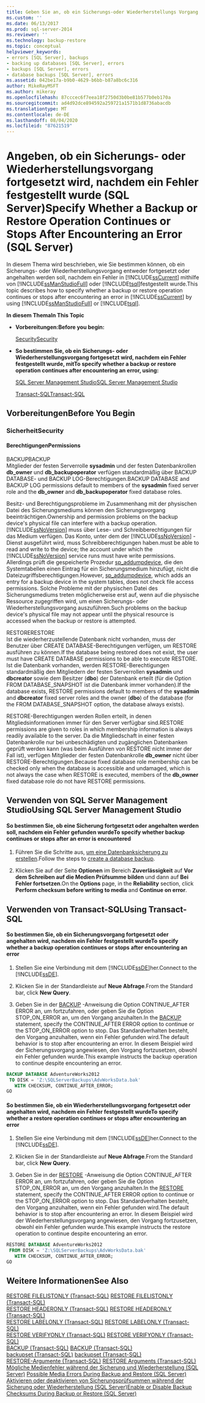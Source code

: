 ```yaml
---
title: Geben Sie an, ob ein Sicherungs-oder Wiederherstellungs Vorgang fortgesetzt oder angehalten wird, nachdem ein Fehler (SQL Server) Microsoft-Dokumentation
ms.custom: ''
ms.date: 06/13/2017
ms.prod: sql-server-2014
ms.reviewer: ''
ms.technology: backup-restore
ms.topic: conceptual
helpviewer_keywords:
- errors [SQL Server], backups
- backing up databases [SQL Server], errors
- backups [SQL Server], errors
- database backups [SQL Server], errors
ms.assetid: 042be17a-b9b0-4629-b6bb-b87a8bc6c316
author: MikeRayMSFT
ms.author: mikeray
ms.openlocfilehash: 87cccec6f7eea18f2750d3b0be81b577b0eb170a
ms.sourcegitcommit: ad4d92dce894592a259721a1571b1d8736abacdb
ms.translationtype: MT
ms.contentlocale: de-DE
ms.lasthandoff: 08/04/2020
ms.locfileid: "87621519"
---
```

# <a name="specify-whether-a-backup-or-restore-operation-continues-or-stops-after-encountering-an-error-sql-server"></a><span data-ttu-id="c6484-102">Angeben, ob ein Sicherungs- oder Wiederherstellungsvorgang fortgesetzt wird, nachdem ein Fehler festgestellt wurde (SQL Server)</span><span class="sxs-lookup"><span data-stu-id="c6484-102">Specify Whether a Backup or Restore Operation Continues or Stops After Encountering an Error (SQL Server)</span></span>
  <span data-ttu-id="c6484-103">In diesem Thema wird beschrieben, wie Sie bestimmen können, ob ein Sicherungs- oder Wiederherstellungsvorgang entweder fortgesetzt oder angehalten werden soll, nachdem ein Fehler in [!INCLUDE[ssCurrent](../../includes/sscurrent-md.md)] mithilfe von [!INCLUDE[ssManStudioFull](../../includes/ssmanstudiofull-md.md)] oder [!INCLUDE[tsql](../../includes/tsql-md.md)]festgestellt wurde.</span><span class="sxs-lookup"><span data-stu-id="c6484-103">This topic describes how to specify whether a backup or restore operation continues or stops after encountering an error in [!INCLUDE[ssCurrent](../../includes/sscurrent-md.md)] by using [!INCLUDE[ssManStudioFull](../../includes/ssmanstudiofull-md.md)] or [!INCLUDE[tsql](../../includes/tsql-md.md)].</span></span>  
  
 <span data-ttu-id="c6484-104">**In diesem Thema**</span><span class="sxs-lookup"><span data-stu-id="c6484-104">**In This Topic**</span></span>  
  
-   <span data-ttu-id="c6484-105">**Vorbereitungen:**</span><span class="sxs-lookup"><span data-stu-id="c6484-105">**Before you begin:**</span></span>  
  
     [<span data-ttu-id="c6484-106">Security</span><span class="sxs-lookup"><span data-stu-id="c6484-106">Security</span></span>](#Security)  
  
-   <span data-ttu-id="c6484-107">**So bestimmen Sie, ob ein Sicherungs- oder Wiederherstellungsvorgang fortgesetzt wird, nachdem ein Fehler festgestellt wurde, mit**</span><span class="sxs-lookup"><span data-stu-id="c6484-107">**To specify whether a backup or restore operation continues after encountering an error, using:**</span></span>  
  
     [<span data-ttu-id="c6484-108">SQL Server Management Studio</span><span class="sxs-lookup"><span data-stu-id="c6484-108">SQL Server Management Studio</span></span>](#SSMSProcedure)  
  
     [<span data-ttu-id="c6484-109">Transact-SQL</span><span class="sxs-lookup"><span data-stu-id="c6484-109">Transact-SQL</span></span>](#TsqlProcedure)  
  
##  <a name="before-you-begin"></a><a name="BeforeYouBegin"></a> <span data-ttu-id="c6484-110">Vorbereitungen</span><span class="sxs-lookup"><span data-stu-id="c6484-110">Before You Begin</span></span>  
  
###  <a name="security"></a><a name="Security"></a> <span data-ttu-id="c6484-111">Sicherheit</span><span class="sxs-lookup"><span data-stu-id="c6484-111">Security</span></span>  
  
####  <a name="permissions"></a><a name="Permissions"></a> <span data-ttu-id="c6484-112">Berechtigungen</span><span class="sxs-lookup"><span data-stu-id="c6484-112">Permissions</span></span>  
 <span data-ttu-id="c6484-113">BACKUP</span><span class="sxs-lookup"><span data-stu-id="c6484-113">BACKUP</span></span>  
 <span data-ttu-id="c6484-114">Mitglieder der festen Serverrolle **sysadmin** und der festen Datenbankrollen **db_owner** und **db_backupoperator** verfügen standardmäßig über BACKUP DATABASE- und BACKUP LOG-Berechtigungen.</span><span class="sxs-lookup"><span data-stu-id="c6484-114">BACKUP DATABASE and BACKUP LOG permissions default to members of the **sysadmin** fixed server role and the **db_owner** and **db_backupoperator** fixed database roles.</span></span>  
  
 <span data-ttu-id="c6484-115">Besitz- und Berechtigungsprobleme im Zusammenhang mit der physischen Datei des Sicherungsmediums können den Sicherungsvorgang beeinträchtigen.</span><span class="sxs-lookup"><span data-stu-id="c6484-115">Ownership and permission problems on the backup device's physical file can interfere with a backup operation.</span></span> [!INCLUDE[ssNoVersion](../../includes/ssnoversion-md.md)] <span data-ttu-id="c6484-116">muss über Lese- und Schreibberechtigungen für das Medium verfügen. Das Konto, unter dem der [!INCLUDE[ssNoVersion](../../includes/ssnoversion-md.md)] -Dienst ausgeführt wird, muss Schreibberechtigungen haben.</span><span class="sxs-lookup"><span data-stu-id="c6484-116">must be able to read and write to the device; the account under which the [!INCLUDE[ssNoVersion](../../includes/ssnoversion-md.md)] service runs must have write permissions.</span></span> <span data-ttu-id="c6484-117">Allerdings prüft die gespeicherte Prozedur [sp_addumpdevice](/sql/relational-databases/system-stored-procedures/sp-addumpdevice-transact-sql), die den Systemtabellen einen Eintrag für ein Sicherungsmedium hinzufügt, nicht die Dateizugriffsberechtigungen.</span><span class="sxs-lookup"><span data-stu-id="c6484-117">However, [sp_addumpdevice](/sql/relational-databases/system-stored-procedures/sp-addumpdevice-transact-sql), which adds an entry for a backup device in the system tables, does not check file access permissions.</span></span> <span data-ttu-id="c6484-118">Solche Probleme mit der physischen Datei des Sicherungsmediums treten möglicherweise erst auf, wenn auf die physische Ressource zugegriffen wird, um einen Sicherungs- oder Wiederherstellungsvorgang auszuführen.</span><span class="sxs-lookup"><span data-stu-id="c6484-118">Such problems on the backup device's physical file may not appear until the physical resource is accessed when the backup or restore is attempted.</span></span>  
  
 <span data-ttu-id="c6484-119">RESTORE</span><span class="sxs-lookup"><span data-stu-id="c6484-119">RESTORE</span></span>  
 <span data-ttu-id="c6484-120">Ist die wiederherzustellende Datenbank nicht vorhanden, muss der Benutzer über CREATE DATABASE-Berechtigungen verfügen, um RESTORE ausführen zu können.</span><span class="sxs-lookup"><span data-stu-id="c6484-120">If the database being restored does not exist, the user must have CREATE DATABASE permissions to be able to execute RESTORE.</span></span> <span data-ttu-id="c6484-121">Ist die Datenbank vorhanden, werden RESTORE-Berechtigungen standardmäßig den Mitgliedern der festen Serverrollen **sysadmin** und **dbcreator** sowie dem Besitzer (**dbo**) der Datenbank erteilt (für die Option FROM DATABASE_SNAPSHOT ist die Datenbank immer vorhanden).</span><span class="sxs-lookup"><span data-stu-id="c6484-121">If the database exists, RESTORE permissions default to members of the **sysadmin** and **dbcreator** fixed server roles and the owner (**dbo**) of the database (for the FROM DATABASE_SNAPSHOT option, the database always exists).</span></span>  
  
 <span data-ttu-id="c6484-122">RESTORE-Berechtigungen werden Rollen erteilt, in denen Mitgliedsinformationen immer für den Server verfügbar sind.</span><span class="sxs-lookup"><span data-stu-id="c6484-122">RESTORE permissions are given to roles in which membership information is always readily available to the server.</span></span> <span data-ttu-id="c6484-123">Da die Mitgliedschaft in einer festen Datenbankrolle nur bei unbeschädigten und zugänglichen Datenbanken geprüft werden kann (was beim Ausführen von RESTORE nicht immer der Fall ist), verfügen Mitglieder der festen Datenbankrolle **db_owner** nicht über RESTORE-Berechtigungen.</span><span class="sxs-lookup"><span data-stu-id="c6484-123">Because fixed database role membership can be checked only when the database is accessible and undamaged, which is not always the case when RESTORE is executed, members of the **db_owner** fixed database role do not have RESTORE permissions.</span></span>  
  
##  <a name="using-sql-server-management-studio"></a><a name="SSMSProcedure"></a> <span data-ttu-id="c6484-124">Verwenden von SQL Server Management Studio</span><span class="sxs-lookup"><span data-stu-id="c6484-124">Using SQL Server Management Studio</span></span>  
  
#### <a name="to-specify-whether-backup-continues-or-stops-after-an-error-is-encountered"></a><span data-ttu-id="c6484-125">So bestimmen Sie, ob eine Sicherung fortgesetzt oder angehalten werden soll, nachdem ein Fehler gefunden wurde</span><span class="sxs-lookup"><span data-stu-id="c6484-125">To specify whether backup continues or stops after an error is encountered</span></span>  
  
1.  <span data-ttu-id="c6484-126">Führen Sie die Schritte aus, [um eine Datenbanksicherung zu erstellen](create-a-full-database-backup-sql-server.md).</span><span class="sxs-lookup"><span data-stu-id="c6484-126">Follow the steps to [create a database backup](create-a-full-database-backup-sql-server.md).</span></span>  
  
2.  <span data-ttu-id="c6484-127">Klicken Sie auf der Seite **Optionen** im Bereich **Zuverlässigkeit** auf **Vor dem Schreiben auf die Medien Prüfsumme bilden** und dann auf **Bei Fehler fortsetzen**.</span><span class="sxs-lookup"><span data-stu-id="c6484-127">On the **Options** page, in the **Reliability** section, click **Perform checksum before writing to media** and **Continue on error**.</span></span>  
  
##  <a name="using-transact-sql"></a><a name="TsqlProcedure"></a> <span data-ttu-id="c6484-128">Verwenden von Transact-SQL</span><span class="sxs-lookup"><span data-stu-id="c6484-128">Using Transact-SQL</span></span>  
  
#### <a name="to-specify-whether-a-backup-operation-continues-or-stops-after-encountering-an-error"></a><span data-ttu-id="c6484-129">So bestimmen Sie, ob ein Sicherungsvorgang fortgesetzt oder angehalten wird, nachdem ein Fehler festgestellt wurde</span><span class="sxs-lookup"><span data-stu-id="c6484-129">To specify whether a backup operation continues or stops after encountering an error</span></span>  
  
1.  <span data-ttu-id="c6484-130">Stellen Sie eine Verbindung mit dem [!INCLUDE[ssDE](../../../includes/ssde-md.md)]her.</span><span class="sxs-lookup"><span data-stu-id="c6484-130">Connect to the [!INCLUDE[ssDE](../../../includes/ssde-md.md)].</span></span>  
  
2.  <span data-ttu-id="c6484-131">Klicken Sie in der Standardleiste auf **Neue Abfrage**.</span><span class="sxs-lookup"><span data-stu-id="c6484-131">From the Standard bar, click **New Query**.</span></span>  
  
3.  <span data-ttu-id="c6484-132">Geben Sie in der [BACKUP](/sql/t-sql/statements/backup-transact-sql) -Anweisung die Option CONTINUE_AFTER ERROR an, um fortzufahren, oder geben Sie die Option STOP_ON_ERROR an, um den Vorgang anzuhalten.</span><span class="sxs-lookup"><span data-stu-id="c6484-132">In the [BACKUP](/sql/t-sql/statements/backup-transact-sql) statement, specify the CONTINUE_AFTER ERROR option to continue or the STOP_ON_ERROR option to stop.</span></span> <span data-ttu-id="c6484-133">Das Standardverhalten besteht, den Vorgang anzuhalten, wenn ein Fehler gefunden wird.</span><span class="sxs-lookup"><span data-stu-id="c6484-133">The default behavior is to stop after encountering an error.</span></span> <span data-ttu-id="c6484-134">In diesem Beispiel wird der Sicherungsvorgang angewiesen, den Vorgang fortzusetzen, obwohl ein Fehler gefunden wurde.</span><span class="sxs-lookup"><span data-stu-id="c6484-134">This example instructs the backup operation to continue despite encountering an error.</span></span>  
  
```sql  
BACKUP DATABASE AdventureWorks2012   
 TO DISK = 'Z:\SQLServerBackups\AdvWorksData.bak'  
   WITH CHECKSUM, CONTINUE_AFTER_ERROR;  
GO  
```  
  
#### <a name="to-specify-whether-a-restore-operation-continues-or-stops-after-encountering-an-error"></a><span data-ttu-id="c6484-135">So bestimmen Sie, ob ein Wiederherstellungsvorgang fortgesetzt oder angehalten wird, nachdem ein Fehler festgestellt wurde</span><span class="sxs-lookup"><span data-stu-id="c6484-135">To specify whether a restore operation continues or stops after encountering an error</span></span>  
  
1.  <span data-ttu-id="c6484-136">Stellen Sie eine Verbindung mit dem [!INCLUDE[ssDE](../../../includes/ssde-md.md)]her.</span><span class="sxs-lookup"><span data-stu-id="c6484-136">Connect to the [!INCLUDE[ssDE](../../../includes/ssde-md.md)].</span></span>  
  
2.  <span data-ttu-id="c6484-137">Klicken Sie in der Standardleiste auf **Neue Abfrage**.</span><span class="sxs-lookup"><span data-stu-id="c6484-137">From the Standard bar, click **New Query**.</span></span>  
  
3.  <span data-ttu-id="c6484-138">Geben Sie in der [RESTORE](/sql/t-sql/statements/restore-statements-transact-sql) -Anweisung die Option CONTINUE_AFTER ERROR an, um fortzufahren, oder geben Sie die Option STOP_ON_ERROR an, um den Vorgang anzuhalten.</span><span class="sxs-lookup"><span data-stu-id="c6484-138">In the [RESTORE](/sql/t-sql/statements/restore-statements-transact-sql) statement, specify the CONTINUE_AFTER ERROR option to continue or the STOP_ON_ERROR option to stop.</span></span> <span data-ttu-id="c6484-139">Das Standardverhalten besteht, den Vorgang anzuhalten, wenn ein Fehler gefunden wird.</span><span class="sxs-lookup"><span data-stu-id="c6484-139">The default behavior is to stop after encountering an error.</span></span> <span data-ttu-id="c6484-140">In diesem Beispiel wird der Wiederherstellungsvorgang angewiesen, den Vorgang fortzusetzen, obwohl ein Fehler gefunden wurde.</span><span class="sxs-lookup"><span data-stu-id="c6484-140">This example instructs the restore operation to continue despite encountering an error.</span></span>  
  
```sql  
RESTORE DATABASE AdventureWorks2012   
 FROM DISK = 'Z:\SQLServerBackups\AdvWorksData.bak'   
   WITH CHECKSUM, CONTINUE_AFTER_ERROR;  
GO  
```  
  
## <a name="see-also"></a><span data-ttu-id="c6484-141">Weitere Informationen</span><span class="sxs-lookup"><span data-stu-id="c6484-141">See Also</span></span>  
 <span data-ttu-id="c6484-142">[RESTORE FILELISTONLY &#40;Transact-SQL&#41;](/sql/t-sql/statements/restore-statements-filelistonly-transact-sql) </span><span class="sxs-lookup"><span data-stu-id="c6484-142">[RESTORE FILELISTONLY &#40;Transact-SQL&#41;](/sql/t-sql/statements/restore-statements-filelistonly-transact-sql) </span></span>  
 <span data-ttu-id="c6484-143">[RESTORE HEADERONLY &#40;Transact-SQL&#41;](/sql/t-sql/statements/restore-statements-headeronly-transact-sql) </span><span class="sxs-lookup"><span data-stu-id="c6484-143">[RESTORE HEADERONLY &#40;Transact-SQL&#41;](/sql/t-sql/statements/restore-statements-headeronly-transact-sql) </span></span>  
 <span data-ttu-id="c6484-144">[RESTORE LABELONLY &#40;Transact-SQL&#41;](/sql/t-sql/statements/restore-statements-labelonly-transact-sql) </span><span class="sxs-lookup"><span data-stu-id="c6484-144">[RESTORE LABELONLY &#40;Transact-SQL&#41;](/sql/t-sql/statements/restore-statements-labelonly-transact-sql) </span></span>  
 <span data-ttu-id="c6484-145">[RESTORE VERIFYONLY &#40;Transact-SQL&#41;](/sql/t-sql/statements/restore-statements-verifyonly-transact-sql) </span><span class="sxs-lookup"><span data-stu-id="c6484-145">[RESTORE VERIFYONLY &#40;Transact-SQL&#41;](/sql/t-sql/statements/restore-statements-verifyonly-transact-sql) </span></span>  
 <span data-ttu-id="c6484-146">[BACKUP &#40;Transact-SQL&#41;](/sql/t-sql/statements/backup-transact-sql) </span><span class="sxs-lookup"><span data-stu-id="c6484-146">[BACKUP &#40;Transact-SQL&#41;](/sql/t-sql/statements/backup-transact-sql) </span></span>  
 <span data-ttu-id="c6484-147">[backupset &#40;Transact-SQL&#41;](/sql/relational-databases/system-tables/backupset-transact-sql) </span><span class="sxs-lookup"><span data-stu-id="c6484-147">[backupset &#40;Transact-SQL&#41;](/sql/relational-databases/system-tables/backupset-transact-sql) </span></span>  
 <span data-ttu-id="c6484-148">[RESTORE-Argumente &#40;Transact-SQL&#41;](/sql/t-sql/statements/restore-statements-arguments-transact-sql) </span><span class="sxs-lookup"><span data-stu-id="c6484-148">[RESTORE Arguments &#40;Transact-SQL&#41;](/sql/t-sql/statements/restore-statements-arguments-transact-sql) </span></span>  
 <span data-ttu-id="c6484-149">[Mögliche Medienfehler während der Sicherung und Wiederherstellung &#40;SQL Server&#41;](possible-media-errors-during-backup-and-restore-sql-server.md) </span><span class="sxs-lookup"><span data-stu-id="c6484-149">[Possible Media Errors During Backup and Restore &#40;SQL Server&#41;](possible-media-errors-during-backup-and-restore-sql-server.md) </span></span>  
 [<span data-ttu-id="c6484-150">Aktivieren oder deaktivieren von Sicherungsprüfsummen während der Sicherung oder Wiederherstellung &#40;SQL Server&#41;</span><span class="sxs-lookup"><span data-stu-id="c6484-150">Enable or Disable Backup Checksums During Backup or Restore &#40;SQL Server&#41;</span></span>](enable-or-disable-backup-checksums-during-backup-or-restore-sql-server.md)  
  
  
